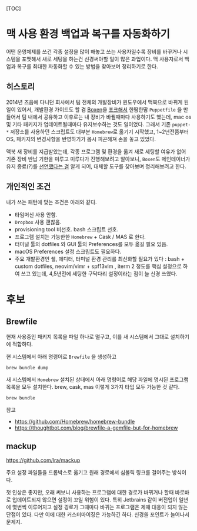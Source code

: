 [TOC]

# 맥 사용 환경 백업과 복구를 자동화하기

어떤 운영체제를 쓰건 각종 설정을 많이 해놓고 쓰는 사용자일수록 장비를 바꾸거나 시스템을 포맷해서 새로 세팅을 하는건 신경써야할 일이 많은 과업이다. 맥 사용자로서 백업과 복구를 최대한 자동화할 수 있는 방법을 찾아보며 정리하기로 한다.


## 히스토리

2014년 즈음에 다니던 회사에서 팀 전체의 개발장비가 윈도우에서 맥북으로 바뀌게 된 일이 있어서, 개발환경 가이드도 할 겸 [Boxen](https://github.com/boxen)을 [포크해서](https://github.com/theand-boxen) 한땀한땀 `Puppetfile` 을 만들어서 팀 내에서 공유하고 이후로는 내 장비가 바뀔때마다 사용하기도 했는데, mac os 및 기타 패키지가 업데이트될때마다 유지보수하는 것도 일이었다. 그래서 기존 `puppet-*` 저장소를 사용하던 스크립트도 대부분 `Homebrew`로 옮기기 시작했고, 1~2년전쯤부터 OS, 패키지의 변경사항을 반영하기가 몹시 피곤해져 손을 놓고 있었다.

맥북 새 장비를 지급받았는데, 각종 프로그램 및 환경을 옮겨 새로 세팅할 여유가 없어 기존 장비 반납 기한을 미루고 미루다가 진행해보려고 알아보니, `Boxen`도 메인테이너가 유지 종료(?)를 [선언했다는 걸](https://github.com/boxen/boxen/issues/224) 알게 되어, 대체할 도구를 찾아보며 정리해보려고 한다.


## 개인적인 조건

내가 쓰는 패턴에 맞는 조건은 아래와 같다.

- 타임머신 사용 안함.
- `Dropbox` 사용 괜찮음.
- provisioning tool 비선호. bash 스크립트 선호.
- 프로그램 설치는 가능한한 `Homebrew` + Cask / MAS 로 한다.
- 터미널 툴의 dotfiles 와 GUI 툴의 Preferences를 모두 옮길 필요 있음.
- macOS Preferences 설정 스크립트도 필요하다.
- 주요 개발환경인 쉘, 에디터, 터미널 환경 관리를 최신화할 필요가 있다 : bash + custom dotfiles, neovim/vimr + spf13vim , iterm 2 정도를 핵심 설정으로 하여 쓰고 있는데, 4,5년전에 세팅한 구닥다리 설정이라는 점이 늘 신경 쓰였다.

# 후보

## Brewfile

현재 사용중인 패키지 목록을 파일 하나로 떨구고, 이를 새 시스템에서 그대로 설치하기에 적합하다.

현 시스템에서 아래 명령어로 `Brewfile` 을 생성하고

```
brew bundle dump
```

새 시스템에서 `Homebrew` 설치된 상태에서 아래 명령어로 해당 파일에 명시된 프로그램 목록을 모두 설치한다. brew, cask, mas 이렇게 3가지 타입 모두 가능한 것 같다.

```
brew bundle
```

참고

- https://github.com/Homebrew/homebrew-bundle
- https://thoughtbot.com/blog/brewfile-a-gemfile-but-for-homebrew

## mackup

https://github.com/lra/mackup

주요 설정 파일들을 드롭박스로 옮기고 원래 경로에서 심볼릭 링크를 걸어주는 방식이다.

첫 인상은 좋지만, 오래 써보니 사용하는 프로그램에 대한 경로가 바뀌거나 할때 바로바로 업데이트되지 않으면 설정이 꼬일 위험이 있다. 특히 Jetbrains 같이 버전업이 일년에 몇번씩 이루어지고 설정 경로가 그때마다 바뀌는 프로그램은 제때 대응이 되지 않는 단점이 있다. 다만 이에 대한 커스터마이징은 가능하긴 하다. 신경쓸 포인트가 늘어나서 문제지.
